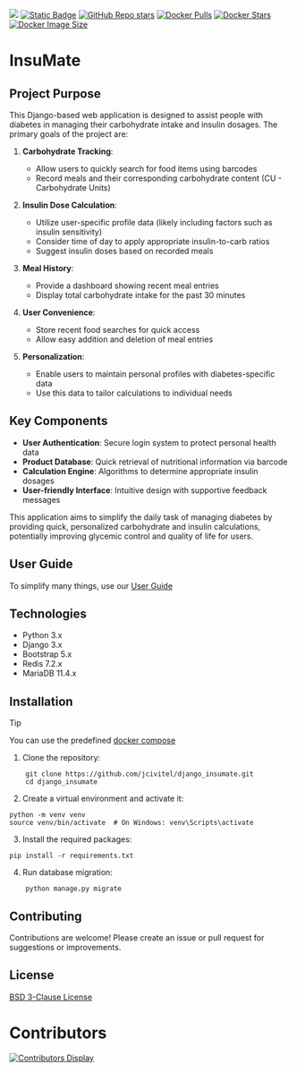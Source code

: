 [![](https://img.shields.io/maintenance/yes/2024)](https://github.com/jcivitel/)
[![Static Badge](https://img.shields.io/badge/GitHub-jcivitell-green?logo=github)](https://github.com/jcivitel/django_insumate)
[![GitHub Repo stars](https://img.shields.io/github/stars/jcivitel/django_insumate)](https://github.com/jcivitel/django_insumate)
[![Docker Pulls](https://img.shields.io/docker/pulls/jcivitell/insumate?logo=docker)](https://hub.docker.com/r/jcivitell/insumate)
[![Docker Stars](https://img.shields.io/docker/stars/jcivitell/insumate?logo=docker)](https://hub.docker.com/r/jcivitell/insumate)
[![Docker Image Size](https://img.shields.io/docker/image-size/jcivitell/insumate/latest?logo=docker)](https://hub.docker.com/r/jcivitell/insumate)


# InsuMate

## Project Purpose

This Django-based web application is designed to assist people with diabetes in managing their carbohydrate intake and insulin dosages. The primary goals of the project are:

1. **Carbohydrate Tracking**:
   - Allow users to quickly search for food items using barcodes
   - Record meals and their corresponding carbohydrate content (CU - Carbohydrate Units)

2. **Insulin Dose Calculation**:
   - Utilize user-specific profile data (likely including factors such as insulin sensitivity)
   - Consider time of day to apply appropriate insulin-to-carb ratios
   - Suggest insulin doses based on recorded meals

3. **Meal History**:
   - Provide a dashboard showing recent meal entries
   - Display total carbohydrate intake for the past 30 minutes

4. **User Convenience**:
   - Store recent food searches for quick access
   - Allow easy addition and deletion of meal entries

5. **Personalization**:
   - Enable users to maintain personal profiles with diabetes-specific data
   - Use this data to tailor calculations to individual needs

## Key Components

- **User Authentication**: Secure login system to protect personal health data
- **Product Database**: Quick retrieval of nutritional information via barcode
- **Calculation Engine**: Algorithms to determine appropriate insulin dosages
- **User-friendly Interface**: Intuitive design with supportive feedback messages

This application aims to simplify the daily task of managing diabetes by providing quick, personalized carbohydrate and insulin calculations, potentially improving glycemic control and quality of life for users.

## User Guide

To simplify many things, use our [User Guide](docs/howto/)

## Technologies

- Python 3.x
- Django 3.x
- Bootstrap 5.x
- Redis 7.2.x
- MariaDB 11.4.x

## Installation
>[!TIP]
> You can use the predefined [docker compose](docs/quickstart)

1. Clone the repository:

```
    git clone https://github.com/jcivitel/django_insumate.git
    cd django_insumate
```

2. Create a virtual environment and activate it:

```
python -m venv venv
source venv/bin/activate  # On Windows: venv\Scripts\activate
```

3. Install the required packages:

```
pip install -r requirements.txt
```

4. Run database migration:

```
    python manage.py migrate
```

## Contributing

Contributions are welcome! Please create an issue or pull request for suggestions or improvements.

## License

[BSD 3-Clause License](LICENSE)

# Contributors
[![Contributors Display](https://badges.pufler.dev/contributors/jcivitel/django_insumate?size=50&padding=5&bots=false)](https://github.com/jcivitel/django_insumate/graphs/contributors)
